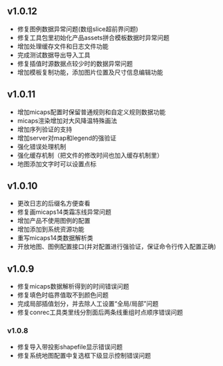 ## v1.0.12
* 修复图例数据异常问题(数组slice超前界问题)
* 修复工具包里初始化产品assets拼合模板数据时异常问题
* 增加处理缓存文件和日志文件功能
* 完成测试数据导出导入工具
* 修复插值时源数据点较少时的数据异常问题
* 增加模板复制功能，添加图片位置及尺寸信息编辑功能

## v1.0.11
* 增加micaps配置时保留普通规则和自定义规则数据功能
* micaps渲染增加对大风降温特殊画法
* 增加序列验证的支持
* 增加server对map和legend的强验证
* 强化错误处理机制
* 强化缓存机制（把文件的修改时间也加入缓存机制里）
* 地图添加文字时可以设置点标

## v1.0.10
* 更改日志的后缀名方便查看
* 修复画micaps14类霜冻线异常问题
* 增加产品不使用图例的配置
* 增加添加到系统资源功能
* 重写micaps14类数据解析类
* 开放地图、图例配置接口(并对配置进行强验证，保证命令行传入配置正确)

## v1.0.9
* 修复micaps数据解析得到的时间错误问题
* 修复填色时临界值取不到颜色问题
* 完成局部插值划分，并去除人工设置“全局/局部”问题
* 修复conrec工具类里线分割面后两条线重组时点顺序错误问题

### v1.0.8
* 修复导入带投影shapefile显示错误问题
* 修复系统地图配置中复选框下级显示控制错误问题
